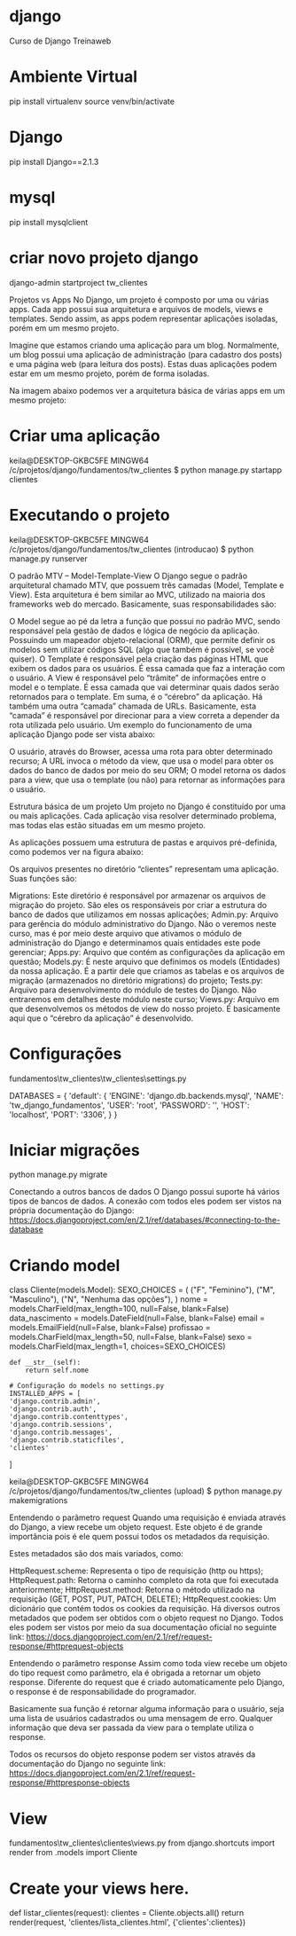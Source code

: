 # django
Curso de Django Treinaweb

# Ambiente Virtual
pip install virtualenv
source venv/bin/activate

# Django
pip install Django==2.1.3

# mysql
pip install mysqlclient

# criar novo projeto django
django-admin startproject tw_clientes

Projetos vs Apps
No Django, um projeto é composto por uma ou várias apps. Cada app possui sua arquitetura e arquivos de models, views e templates. Sendo assim, as apps podem representar aplicações isoladas, porém em um mesmo projeto.

Imagine que estamos criando uma aplicação para um blog. Normalmente, um blog possui uma aplicação de administração (para cadastro dos posts) e uma página web (para leitura dos posts). Estas duas aplicações podem estar em um mesmo projeto, porém de forma isoladas.

Na imagem abaixo podemos ver a arquitetura básica de várias apps em um mesmo projeto:

# Criar uma aplicação
keila@DESKTOP-GKBC5FE MINGW64 /c/projetos/django/fundamentos/tw_clientes
$ python manage.py startapp clientes

# Executando o projeto
keila@DESKTOP-GKBC5FE MINGW64 /c/projetos/django/fundamentos/tw_clientes (introducao)
$ python manage.py runserver


O padrão MTV – Model-Template-View
O Django segue o padrão arquitetural chamado MTV, que possuem três camadas (Model, Template e View). Esta arquitetura é bem similar ao MVC, utilizado na maioria dos frameworks web do mercado. Basicamente, suas responsabilidades são:

O Model segue ao pé da letra a função que possui no padrão MVC, sendo responsável pela gestão de dados e lógica de negócio da aplicação. Possuindo um mapeador objeto-relacional (ORM), que permite definir os modelos sem utilizar códigos SQL (algo que também é possível, se você quiser).
O Template é responsável pela criação das páginas HTML que exibem os dados para os usuários. É essa camada que faz a interação com o usuário.
A View é responsável pelo “trâmite” de informações entre o model e o template. É essa camada que vai determinar quais dados serão retornados para o template. Em suma, é o “cérebro” da aplicação.
Há também uma outra “camada” chamada de URLs. Basicamente, esta “camada” é responsável por direcionar para a view correta a depender da rota utilizada pelo usuário.
Um exemplo do funcionamento de uma aplicação Django pode ser vista abaixo:

O usuário, através do Browser, acessa uma rota para obter determinado recurso;
A URL invoca o método da view, que usa o model para obter os dados do banco de dados por meio do seu ORM;
O model retorna os dados para a view, que usa o template (ou não) para retornar as informações para o usuário.


Estrutura básica de um projeto
Um projeto no Django é constituído por uma ou mais aplicações. Cada aplicação visa resolver determinado problema, mas todas elas estão situadas em um mesmo projeto.

As aplicações possuem uma estrutura de pastas e arquivos pré-definida, como podemos ver na figura abaixo:


Os arquivos presentes no diretório “clientes” representam uma aplicação. Suas funções são:

Migrations: Este diretório é responsável por armazenar os arquivos de migração do projeto. São eles os responsáveis por criar a estrutura do banco de dados que utilizamos em nossas aplicações;
Admin.py: Arquivo para gerência do módulo administrativo do Django. Não o veremos neste curso, mas é por meio deste arquivo que ativamos o módulo de administração do Django e determinamos quais entidades este pode gerenciar;
Apps.py: Arquivo que contém as configurações da aplicação em questão;
Models.py: É neste arquivo que definimos os models (Entidades) da nossa aplicação. É a partir dele que criamos as tabelas e os arquivos de migração (armazenados no diretório migrations) do projeto;
Tests.py: Arquivo para desenvolvimento do módulo de testes do Django. Não entraremos em detalhes deste módulo neste curso;
Views.py: Arquivo em que desenvolvemos os métodos de view do nosso projeto. É basicamente aqui que o “cérebro da aplicação” é desenvolvido.

# Configurações
fundamentos\tw_clientes\tw_clientes\settings.py

DATABASES = {
    'default': {
        'ENGINE': 'django.db.backends.mysql',
        'NAME': 'tw_django_fundamentos',
        'USER': 'root',
        'PASSWORD': '',
        'HOST': 'localhost',
        'PORT': '3306',
    }
}

# Iniciar migrações
python manage.py migrate

Conectando a outros bancos de dados
O Django possui suporte há vários tipos de bancos de dados. A conexão com todos eles podem ser vistos na própria documentação do Django: https://docs.djangoproject.com/en/2.1/ref/databases/#connecting-to-the-database

# Criando model

class Cliente(models.Model):
    SEXO_CHOICES = (
        ("F", "Feminino"),
        ("M", "Masculino"),
        ("N", "Nenhuma das opções"),
    )
    nome = models.CharField(max_length=100, null=False, blank=False)
    data_nascimento = models.DateField(null=False, blank=False)
    email = models.EmailField(null=False, blank=False)
    profissao = models.CharField(max_length=50, null=False, blank=False)
    sexo = models.CharField(max_length=1, choices=SEXO_CHOICES)

    def __str__(self):
        return self.nome

    # Configuração do models no settings.py
    INSTALLED_APPS = [
    'django.contrib.admin',
    'django.contrib.auth',
    'django.contrib.contenttypes',
    'django.contrib.sessions',
    'django.contrib.messages',
    'django.contrib.staticfiles',
    'clientes'
]

keila@DESKTOP-GKBC5FE MINGW64 /c/projetos/django/fundamentos/tw_clientes (upload)
$ python manage.py makemigrations

Entendendo o parâmetro request
Quando uma requisição é enviada através do Django, a view recebe um objeto request. Este objeto é de grande importância pois é ele quem possui todos os metadados da requisição.

Estes metadados são dos mais variados, como:

HttpRequest.scheme: Representa o tipo de requisição (http ou https);
HttpRequest.path: Retorna o caminho completo da rota que foi executada anteriormente;
HttpRequest.method: Retorna o método utilizado na requisição (GET, POST, PUT, PATCH, DELETE);
HttpRequest.cookies: Um dicionário que contém todos os cookies da requisição.
Há diversos outros metadados que podem ser obtidos com o objeto request no Django. Todos eles podem ser vistos por meio da sua documentação oficial no seguinte link: https://docs.djangoproject.com/en/2.1/ref/request-response/#httprequest-objects

Entendendo o parâmetro response
Assim como toda view recebe um objeto do tipo request como parâmetro, ela é obrigada a retornar um objeto response. Diferente do request que é criado automaticamente pelo Django, o response é de responsabilidade do programador.

Basicamente sua função é retornar alguma informação para o usuário, seja uma lista de usuários cadastrados ou uma mensagem de erro. Qualquer informação que deva ser passada da view para o template utiliza o response.

Todos os recursos do objeto response podem ser vistos através da documentação do Django no seguinte link: https://docs.djangoproject.com/en/2.1/ref/request-response/#httpresponse-objects

# View
fundamentos\tw_clientes\clientes\views.py
from django.shortcuts import render
from .models import Cliente

# Create your views here.

def listar_clientes(request):
    clientes = Cliente.objects.all()
    return render(request, 'clientes/lista_clientes.html', {'clientes':clientes})

